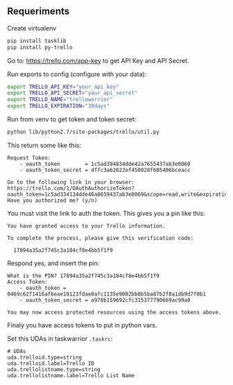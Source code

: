 ## Requeriments

Create virtualenv

```sh
pip install tasklib
pip install py-trello
```

Go to: https://trello.com/app-key to get API Key and API Secret.

Run exports to config (configure with your data):

```sh
export TRELLO_API_KEY="your_api_key"
export TRELLO_API_SECRET="your_api_secret"
export TRELLO_NAME="trellowarrior"
export TRELLO_EXPIRATION="30days"
```

Run from venv to get token and token secret:

```sh
python lib/python2.7/site-packages/trello/util.py
```

This return some like this:

```
Request Token:
    - oauth_token        = 1c5ad394834dde42a7655437ab3e0060
    - oauth_token_secret = dffc3a62622ef450028f685406bceacc

Go to the following link in your browser:
https://trello.com/1/OAuthAuthorizeToken?oauth_token=1c5ad334134dde46a8659437ab3e0069&scope=read,write&expiration=30days&name=trellowarrior
Have you authorized me? (y/n)
```

You must visit the link to auth the token. This gives you a pin like this:

```
You have granted access to your Trello information.

To complete the process, please give this verification code:

  17894a35a2f745c3a184cf8e4bb5f1f9
```

Respond yes, and insert the pin:

```
What is the PIN? 17894a35a2f745c3a184cf8e4bb5f1f9
Access Token:
    - oauth_token = 0469c6271416af6eae10123fdae0afc1135e9082bb0b5ba87b2f8a1db9d7f0b1
    - oauth_token_secret = a978b159692cfc315377790669ac99a0

You may now access protected resources using the access tokens above.
```

Finaly you have access tokens to put in python vars.

Set this UDAs in taskwarrior `.taskrc`:

```
# UDAs
uda.trelloid.type=string
uda.trelloid.label=Trello ID
uda.trellolistname.type=string
uda.trellolistname.label=Trello List Name
```
